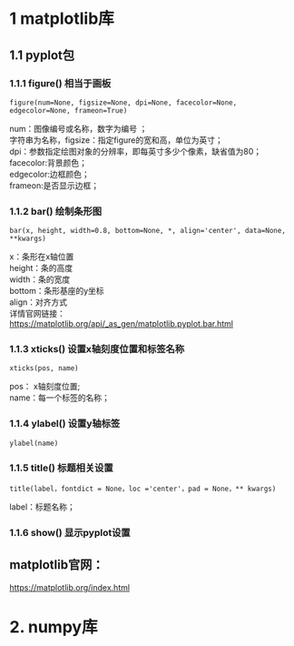 # 1 matplotlib库
## 1.1 pyplot包
### 1.1.1 figure() 相当于画板
```
figure(num=None, figsize=None, dpi=None, facecolor=None, edgecolor=None, frameon=True)
```
num：图像编号或名称，数字为编号 ；<br>
字符串为名称，figsize：指定figure的宽和高，单位为英寸；<br>
dpi：参数指定绘图对象的分辨率，即每英寸多少个像素，缺省值为80；<br>
facecolor:背景颜色；<br>
edgecolor:边框颜色；<br>
frameon:是否显示边框；<br>
### 1.1.2 bar() 绘制条形图
```
bar(x, height, width=0.8, bottom=None, *, align='center', data=None, **kwargs)
```
x：条形在x轴位置<br>
height：条的高度<br>
width：条的宽度<br>
bottom：条形基座的y坐标<br>
align：对齐方式<br>
详情官网链接：<br>
https://matplotlib.org/api/_as_gen/matplotlib.pyplot.bar.html

### 1.1.3 xticks() 设置x轴刻度位置和标签名称
```
xticks(pos, name)
```
pos： x轴刻度位置;<br>
name：每一个标签的名称；<br>

### 1.1.4 ylabel() 设置y轴标签
```
ylabel(name)
```
### 1.1.5 title() 标题相关设置
```
title(label，fontdict = None，loc ='center'，pad = None，** kwargs)
```
label：标题名称；<br>

### 1.1.6 show() 显示pyplot设置


## matplotlib官网：
https://matplotlib.org/index.html

# 2. numpy库



